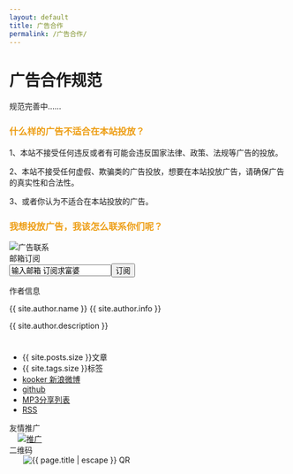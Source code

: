 ```yaml
---
layout: default
title: 广告合作
permalink: /广告合作/
---	
```

<div class="sa_main clearfix fff_bgc">
<div class="s_left sa_articleinfo">
<div class="sa_title_box">
<h1 class="sa_title sa_title_pr">广告合作规范</h1>
</div>
<div class="sa_content">
<p>规范完善中……</p>
<h3 style="color: #ed9d13">什么样的广告不适合在本站投放？</h4>
<p>1、本站不接受任何违反或者有可能会违反国家法律、政策、法规等广告的投放。</p>
<p>2、本站不接受任何虚假、欺骗类的广告投放，想要在本站投放广告，请确保广告的真实性和合法性。</p>
<p>3、或者你认为不适合在本站投放的广告。</p>
<h3 style="color: #ed9d13">我想投放广告，我该怎么联系你们呢？</h4>
<img src="http://ubmcmm.baidustatic.com/media/v1/0f000ZjaVK1V3fd-irPKzf.gif" alt="广告联系" />
</div>
</div>

<div class="sa_right clearfix">
<div class="sa_right_title"><span>邮箱订阅</span></div>
<div class="sa_search">
<form method="post" target="_blank" action="http://list.qq.com/cgi-bin/qf_compose_send">
<input value="qf_booked_feedback" name="t" type="hidden">
<input value="a74128e4e2870a02306bf01133ae8f61d7fd559751b992bd" name="id" type="hidden">
<input class="feed-mail-input" name="to" value="输入邮箱 订阅求富婆" onblur="if (this.value == '') {this.value = '输入邮箱 订阅求富婆';}" onfocus="if (this.value == '输入邮箱 订阅求富婆') {this.value = '';}" id="to" type="text"><input value="订阅" class="btn btn_slide" type="submit">
</form></div>

<div class="sa_articleinfo top_box">
<script type="text/javascript" src="http://exmail.qq.com/zh_CN/htmledition/js_biz/outerlogin.js"  charset="gb18030"></script>
<script type="text/javascript">
writeLoginPanel({domainlist:"qiufupo.com", mode:"vertical"});
</script>
</div>

<div class="s_i_r_title"><span>作者信息</span></div>
<div class="sa_articleinfo">
<div class="clearfix">
<div class="sa_avatar"><img src="{{ site.production_url }}/images/author.jpg" alt="" /></div>
<div class="sa_text">
<p><span>{{ site.author.name }} {{ site.author.info }}</span></p>
<p>{{ site.author.description }}</p>
<p style="min-height:10px;"></p>
</div>
<ul class="clearfix sa_authorinfo">
<li><span class="s">{{ site.posts.size }}</span>文章</li>
<li><span class="s">{{ site.tags.size }}</span>标签</li>
<span id="socials">
<li id="weibo"><a class="ir" href="http://weibo.com/mjjinc" title="新浪微博" rel="external">kooker 新浪微博</a></li>
<li id="github"><a class="ir" href="https://github.com/kooker" title="github" rel="external">github</a></li>
<!-- <li id="mp3"><a class="ir" href="http://kooker.duapp.com/mp3" title="MP3分享列表" rel="external">MP3分享列表</a></li> -->
<li id="mp3"><a class="ir" href="http://qiufupo.jd-app.com/audio" title="MP3分享列表" rel="external">MP3分享列表</a></li>
<li id="rss"><a class="ir" href="{{ site.production_url }}/atom.xml" title="RSS" rel="external">RSS</a></li>
</span>
</ul>
</div>
</div>

<div class="sa_right_title"><span>友情推广</span></div>
<div class="clearfix">
<a href="http://www.8sa7.com/" target="_blank"><img src="http://qiufupo.qiniudn.com/img/qiufupo-ad-1.jpg" alt="推广" style="padding-left: 15px;" /></a>
</div>

<div class="sa_right_title"><span>二维码</span></div>
<div class="clearfix">
<img src='http://chart.googleapis.com/chart?cht=qr&chl={{ site.production_url }}{{ page.url }}&chld=H|0&choe=UTF-8&chs=200x200'  style="padding-left: 25px;max-width:200px; max-height:200px;" alt="{{ page.title | escape }} QR"  />
</div>

</div><!-- End  sa_right-->